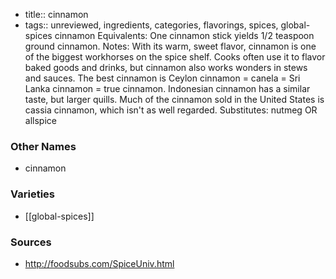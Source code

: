 - title:: cinnamon
- tags:: unreviewed, ingredients, categories, flavorings, spices, global-spices
cinnamon Equivalents: One cinnamon stick yields 1/2 teaspoon ground cinnamon. Notes: With its warm, sweet flavor, cinnamon is one of the biggest workhorses on the spice shelf. Cooks often use it to flavor baked goods and drinks, but cinnamon also works wonders in stews and sauces. The best cinnamon is Ceylon cinnamon = canela = Sri Lanka cinnamon = true cinnamon. Indonesian cinnamon has a similar taste, but larger quills. Much of the cinnamon sold in the United States is cassia cinnamon, which isn't as well regarded. Substitutes: nutmeg OR allspice

### Other Names

* cinnamon

### Varieties

* [[global-spices]]

### Sources
* http://foodsubs.com/SpiceUniv.html
